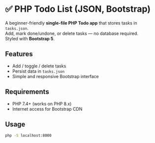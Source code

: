 # ✅ PHP Todo List (JSON, Bootstrap)

A beginner-friendly **single-file PHP Todo app** that stores tasks in `tasks.json`.  
Add, mark done/undone, or delete tasks — no database required.  
Styled with **Bootstrap 5**.

## Features
- Add / toggle / delete tasks
- Persist data in `tasks.json`
- Simple and responsive Bootstrap interface

## Requirements
- PHP 7.4+ (works on PHP 8.x)
- Internet access for Bootstrap CDN

## Usage
```bash
php -S localhost:8000
